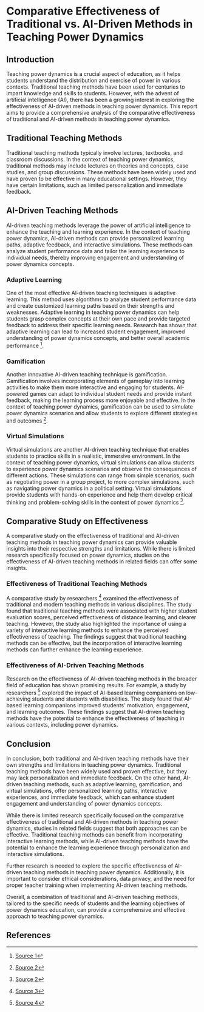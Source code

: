# Comparative Effectiveness of Traditional vs. AI-Driven Methods in Teaching Power Dynamics

## Introduction

Teaching power dynamics is a crucial aspect of education, as it helps students understand the distribution and exercise of power in various contexts. Traditional teaching methods have been used for centuries to impart knowledge and skills to students. However, with the advent of artificial intelligence (AI), there has been a growing interest in exploring the effectiveness of AI-driven methods in teaching power dynamics. This report aims to provide a comprehensive analysis of the comparative effectiveness of traditional and AI-driven methods in teaching power dynamics.

## Traditional Teaching Methods

Traditional teaching methods typically involve lectures, textbooks, and classroom discussions. In the context of teaching power dynamics, traditional methods may include lectures on theories and concepts, case studies, and group discussions. These methods have been widely used and have proven to be effective in many educational settings. However, they have certain limitations, such as limited personalization and immediate feedback.

## AI-Driven Teaching Methods

AI-driven teaching methods leverage the power of artificial intelligence to enhance the teaching and learning experience. In the context of teaching power dynamics, AI-driven methods can provide personalized learning paths, adaptive feedback, and interactive simulations. These methods can analyze student performance data and tailor the learning experience to individual needs, thereby improving engagement and understanding of power dynamics concepts.

### Adaptive Learning

One of the most effective AI-driven teaching techniques is adaptive learning. This method uses algorithms to analyze student performance data and create customized learning paths based on their strengths and weaknesses. Adaptive learning in teaching power dynamics can help students grasp complex concepts at their own pace and provide targeted feedback to address their specific learning needs. Research has shown that adaptive learning can lead to increased student engagement, improved understanding of power dynamics concepts, and better overall academic performance [^1].

### Gamification

Another innovative AI-driven teaching technique is gamification. Gamification involves incorporating elements of gameplay into learning activities to make them more interactive and engaging for students. AI-powered games can adapt to individual student needs and provide instant feedback, making the learning process more enjoyable and effective. In the context of teaching power dynamics, gamification can be used to simulate power dynamics scenarios and allow students to explore different strategies and outcomes [^2].

### Virtual Simulations

Virtual simulations are another AI-driven teaching technique that enables students to practice skills in a realistic, immersive environment. In the context of teaching power dynamics, virtual simulations can allow students to experience power dynamics scenarios and observe the consequences of different actions. These simulations can range from simple scenarios, such as negotiating power in a group project, to more complex simulations, such as navigating power dynamics in a political setting. Virtual simulations provide students with hands-on experience and help them develop critical thinking and problem-solving skills in the context of power dynamics [^2].

## Comparative Study on Effectiveness

A comparative study on the effectiveness of traditional and AI-driven teaching methods in teaching power dynamics can provide valuable insights into their respective strengths and limitations. While there is limited research specifically focused on power dynamics, studies on the effectiveness of AI-driven teaching methods in related fields can offer some insights.

### Effectiveness of Traditional Teaching Methods

A comparative study by researchers [^3] examined the effectiveness of traditional and modern teaching methods in various disciplines. The study found that traditional teaching methods were associated with higher student evaluation scores, perceived effectiveness of distance learning, and clearer teaching. However, the study also highlighted the importance of using a variety of interactive learning methods to enhance the perceived effectiveness of teaching. The findings suggest that traditional teaching methods can be effective, but the incorporation of interactive learning methods can further enhance the learning experience.

### Effectiveness of AI-Driven Teaching Methods

Research on the effectiveness of AI-driven teaching methods in the broader field of education has shown promising results. For example, a study by researchers [^4] explored the impact of AI-based learning companions on low-achieving students and students with disabilities. The study found that AI-based learning companions improved students' motivation, engagement, and learning outcomes. These findings suggest that AI-driven teaching methods have the potential to enhance the effectiveness of teaching in various contexts, including power dynamics.

## Conclusion

In conclusion, both traditional and AI-driven teaching methods have their own strengths and limitations in teaching power dynamics. Traditional teaching methods have been widely used and proven effective, but they may lack personalization and immediate feedback. On the other hand, AI-driven teaching methods, such as adaptive learning, gamification, and virtual simulations, offer personalized learning paths, interactive experiences, and immediate feedback, which can enhance student engagement and understanding of power dynamics concepts.

While there is limited research specifically focused on the comparative effectiveness of traditional and AI-driven methods in teaching power dynamics, studies in related fields suggest that both approaches can be effective. Traditional teaching methods can benefit from incorporating interactive learning methods, while AI-driven teaching methods have the potential to enhance the learning experience through personalization and interactive simulations.

Further research is needed to explore the specific effectiveness of AI-driven teaching methods in teaching power dynamics. Additionally, it is important to consider ethical considerations, data privacy, and the need for proper teacher training when implementing AI-driven teaching methods.

Overall, a combination of traditional and AI-driven teaching methods, tailored to the specific needs of students and the learning objectives of power dynamics education, can provide a comprehensive and effective approach to teaching power dynamics.

## References

[^1]: [Source 1](https://howwithai.com/ai-in-teaching)
[^2]: [Source 2](https://howwithai.com/ai-in-teaching)
[^3]: [Source 3](https://www.researchgate.net/publication/368491097_A_Comparative_Study_on_the_Effectiveness_of_Traditional_and_Modern_Teaching_Methods)
[^4]: [Source 4](https://educationaltechnologyjournal.springeropen.com/articles/10.1186/s41239-021-00292-9)